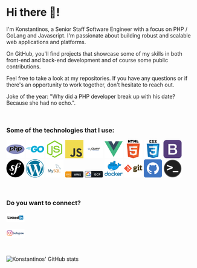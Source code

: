 # Hi there 👋!


I'm Konstantinos, a Senior Staff Software Engineer with a focus on PHP / GoLang and Javascript. I'm passionate about building robust and scalable web applications and platforms.

On GitHub, you'll find projects that showcase some of my skills in both front-end and back-end development and of course some public contributions. 

Feel free to take a look at my repositories. If you have any questions or if there's an opportunity to work together, don't hesitate to reach out.

Joke of the year: "Why did a PHP developer break up with his date? Because she had no echo.".

&nbsp;
### Some of the technologies that I use:

<p>
    <code><img alt="PHP" width="48px" src="https://raw.githubusercontent.com/github/explore/master/topics/php/php.png" /></code>
    <code><img alt="GoLang" width="48px" src="https://raw.githubusercontent.com/konstantinosbotonakis/konstantinosbotonakis/main/images/dev/golang_logo_icon_171073.png" /></code>
    <code><img alt="NodeJS" width="48px" src="https://raw.githubusercontent.com/konstantinosbotonakis/konstantinosbotonakis/main/images/dev/nodejs_plain_logo_icon_146409.png" /></code>
    <code><img alt="JavaScript" width="48px" src="https://raw.githubusercontent.com/github/explore/80688e429a7d4ef2fca1e82350fe8e3517d3494d/topics/javascript/javascript.png" /></code>
    <code><img alt="jQuery" width="48px" src="https://raw.githubusercontent.com/github/explore/80688e429a7d4ef2fca1e82350fe8e3517d3494d/topics/jquery/jquery.png" /></code>
    <code><img alt="VueJS" width="48px" src="https://raw.githubusercontent.com/github/explore/80688e429a7d4ef2fca1e82350fe8e3517d3494d/topics/vue/vue.png" /></code>
    <code><img alt="HTML/HTML5" width="48px" src="https://raw.githubusercontent.com/github/explore/80688e429a7d4ef2fca1e82350fe8e3517d3494d/topics/html/html.png" /></code>
    <code><img alt="CSS" width="48px" src="https://raw.githubusercontent.com/github/explore/80688e429a7d4ef2fca1e82350fe8e3517d3494d/topics/css/css.png" /></code>
    <code><img alt="Bootstrap" width="48px" src="https://raw.githubusercontent.com/github/explore/80688e429a7d4ef2fca1e82350fe8e3517d3494d/topics/bootstrap/bootstrap.png" /></code>
    <code><img alt="Symfony" width="48px" src="https://raw.githubusercontent.com/github/explore/80688e429a7d4ef2fca1e82350fe8e3517d3494d/topics/symfony/symfony.png" /></code>
    <code><img alt="Wordpress" width="48px" src="https://raw.githubusercontent.com/konstantinosbotonakis/konstantinosbotonakis/main/images/dev/wordpress_logo_icon_167953.png" /></code>
    <code><img alt="MySQL" width="48px" src="https://raw.githubusercontent.com/github/explore/80688e429a7d4ef2fca1e82350fe8e3517d3494d/topics/mysql/mysql.png" /></code>
    <code><img alt="AWS" width="48px" src="https://raw.githubusercontent.com/konstantinosbotonakis/konstantinosbotonakis/main/images/dev/aws_button_icon_151904.png" /></code>
    <code><img alt="GCP" width="48px" src="https://raw.githubusercontent.com/konstantinosbotonakis/konstantinosbotonakis/main/images/dev/gcp_button_icon_151896.png" /></code>
    <code><img alt="Docker" width="48px" src="https://raw.githubusercontent.com/github/explore/master/topics/docker/docker.png" /></code>
    <code><img alt="Git" width="48px" src="https://raw.githubusercontent.com/github/explore/80688e429a7d4ef2fca1e82350fe8e3517d3494d/topics/git/git.png" /></code>
    <code><img alt="GitHub" width="48px" src="https://raw.githubusercontent.com/konstantinosbotonakis/konstantinosbotonakis/main/images/dev/github_source_icon_123274.png" /></code>
    <code><img alt="Terminal" width="48px" src="https://raw.githubusercontent.com/github/explore/80688e429a7d4ef2fca1e82350fe8e3517d3494d/topics/terminal/terminal.png" /></code>
</p>
&nbsp;
&nbsp;
&nbsp;

### Do you want to connect?
<p>
<a href="https://www.linkedin.com/in/konstantinosbotonakis/" target="_blank"><img alt="Konstantinos Botonakis | LinkedIn" width="48px" src="https://raw.githubusercontent.com/konstantinosbotonakis/konstantinosbotonakis/main/images/social/linkedin_logo_icon_171224.png" /></a>
&nbsp;
&nbsp;
&nbsp;

<a href="https://www.instagram.com/konstantinosbot/" target="_blank"><img alt="Konstantinos Botonakis | Instagram" width="48px" src="https://raw.githubusercontent.com/konstantinosbotonakis/konstantinosbotonakis/main/images/social/instagram_logo_icon_170643.png" /></a>
</p>
&nbsp;
&nbsp;
&nbsp;
&nbsp;
&nbsp;
&nbsp;

![Konstantinos' GitHub stats](https://github-readme-stats.vercel.app/api?username=konstantinosbotonakis&count_private=true&show_icons=true)
